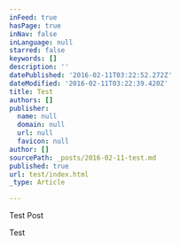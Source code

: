 ```yaml
---
inFeed: true
hasPage: true
inNav: false
inLanguage: null
starred: false
keywords: []
description: ''
datePublished: '2016-02-11T03:22:52.272Z'
dateModified: '2016-02-11T03:22:39.420Z'
title: Test
authors: []
publisher:
  name: null
  domain: null
  url: null
  favicon: null
author: []
sourcePath: _posts/2016-02-11-test.md
published: true
url: test/index.html
_type: Article

---
```

Test Post

Test
